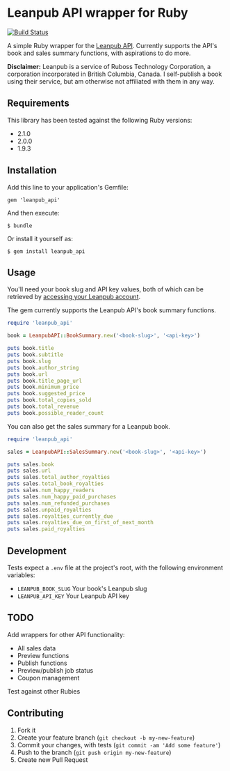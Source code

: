 # Leanpub API wrapper for Ruby

[![Build Status](https://travis-ci.org/ruralocity/leanpub-api.png?branch=set-up-travis-ci)](https://travis-ci.org/ruralocity/leanpub-api)

A simple Ruby wrapper for the [Leanpub API](https://leanpub.com/help/api). Currently supports the API's book and sales summary functions, with aspirations to do
more.

**Disclaimer:** Leanpub is a service of Ruboss Technology Corporation, a
corporation incorporated in British Columbia, Canada. I self-publish a book
using their service, but am otherwise not affiliated with them in any way.

## Requirements

This library has been tested against the following Ruby versions:

- 2.1.0
- 2.0.0
- 1.9.3

## Installation

Add this line to your application's Gemfile:

    gem 'leanpub_api'

And then execute:

    $ bundle

Or install it yourself as:

    $ gem install leanpub_api

## Usage

You'll need your book slug and API key values, both of which can be retrieved
by [accessing your Leanpub account](https://leanpub.com/dashboard).

The gem currently supports the Leanpub API's book summary functions.

```ruby
require 'leanpub_api'

book = LeanpubAPI::BookSummary.new('<book-slug>', '<api-key>')

puts book.title
puts book.subtitle
puts book.slug
puts book.author_string
puts book.url
puts book.title_page_url
puts book.minimum_price
puts book.suggested_price
puts book.total_copies_sold
puts book.total_revenue
puts book.possible_reader_count
```

You can also get the sales summary for a Leanpub book.

```ruby
require 'leanpub_api'

sales = LeanpubAPI::SalesSummary.new('<book-slug>', '<api-key>')

puts sales.book
puts sales.url
puts sales.total_author_royalties
puts sales.total_book_royalties
puts sales.num_happy_readers
puts sales.num_happy_paid_purchases
puts sales.num_refunded_purchases
puts sales.unpaid_royalties
puts sales.royalties_currently_due
puts sales.royalties_due_on_first_of_next_month
puts sales.paid_royalties
```

## Development

Tests expect a `.env` file at the project's root, with the following
environment variables:

- `LEANPUB_BOOK_SLUG` Your book's Leanpub slug
- `LEANPUB_API_KEY` Your Leanpub API key

## TODO

Add wrappers for other API functionality:

- All sales data
- Preview functions
- Publish functions
- Preview/publish job status
- Coupon management

Test against other Rubies

## Contributing

1. Fork it
2. Create your feature branch (`git checkout -b my-new-feature`)
3. Commit your changes, with tests (`git commit -am 'Add some feature'`)
4. Push to the branch (`git push origin my-new-feature`)
5. Create new Pull Request
